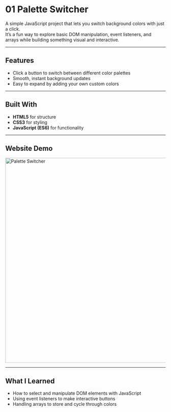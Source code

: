 # 01 Palette Switcher

A simple JavaScript project that lets you switch background colors with just a click.  
It’s a fun way to explore basic DOM manipulation, event listeners, and arrays while building something visual and interactive.  

---

## Features  
- Click a button to switch between different color palettes  
- Smooth, instant background updates  
- Easy to expand by adding your own custom colors  

---

## Built With  
- **HTML5** for structure  
- **CSS3** for styling  
- **JavaScript (ES6)** for functionality  

---

## Website Demo   
<img width="1268" height="643" alt="Palette Switcher" src="https://github.com/user-attachments/assets/2fe2d766-866b-4da0-87d9-2a95e363f15a" />


---

## What I Learned  
- How to select and manipulate DOM elements with JavaScript  
- Using event listeners to make interactive buttons  
- Handling arrays to store and cycle through colors  

